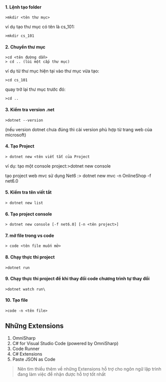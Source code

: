 #### 1. Lệnh tạo folder
 ```terminal
 >mkdir <tên thư mục>
 ```

ví dụ tạo thư mục có tên là cs_101:
```Terminal
>mkdir cs_101
```
#### 2. Chuyển thư mục
```Terminal
>cd <tên đường dẫn>
> cd .. (lùi một cấp thư mục)
```

ví dụ từ thư mục hiện tại vào thư mục vừa tạo:
```Terminal
>cd cs_101
```
quay trở lại thư mục trước đó:
```
>cd ..
```
#### 3. Kiểm tra version .net
```
>dotnet --version
```

(nếu version dotnet chưa đúng thì cài version phù hợp từ trang web của microsoft)
#### 4. Tạo Project
```
> dotnet new <tên viết tắt của Project
```

ví dụ: tạo một console project:>dotnet new console

tạo project web mvc sử dụng Net6 :> dotnet new mvc -n OnlineShop -f net6.0
#### 5. Kiểm tra tên viết tắt
```
> dotnet new list
```

#### 6. Tạo project console

```
> dotnet new console [-f net6.0] [-n <tên project>]
```

#### 7. mở file trong vs code
```
> code <tên file muốn mở>
```

#### 8. Chạy thực thi project
```
>dotnet run
```

#### 9. Chạy thực thi project để khi thay đổi code chương trình tự thay đổi
```
>dotnet watch run\
```

#### 10. Tạo file
```
>code -n <tên file>
```

## Những Extensions
1. OmniSharp
2. C# for Visual Studio Code (powered by OmniSharp)
3. Code Runner
4. C# Extensions
5. Paste JSON as Code

> Nên tìm thiểu thêm về những Extensions hỗ trợ cho ngôn ngữ lập trình đang làm việc để nhận được hỗ trợ tốt nhất